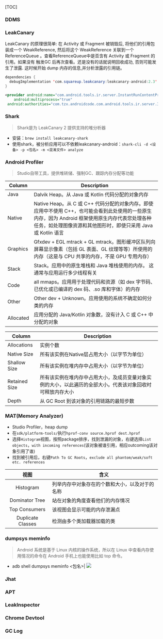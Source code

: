[TOC]

### DDMS
### LeakCanary
LeakCanary 的原理很简单: 在 Activity 或 Fragment 被销毁后, 将他们的引用包装成一个 WeakReference, 然后将这个 WeakReference 关联到一个 ReferenceQueue 。查看ReferenceQueue中是否含有 Activity 或 Fragment 的引用。如果没有 触发GC 后再次查看。还是没有的话就说明回收成功, 否则可能发生了泄露. 这时候开始 dump 内存的信息,并分析泄露的引用链。

```java
dependencies {
  debugImplementation 'com.squareup.leakcanary:leakcanary-android:2.3'
}
```
```xml
<provider android:name="com.android.tools.ir.server.InstantRunContentProvider" 
    android:multiprocess="true" 
 android:authorities="com.tzx.androidcode.com.android.tools.ir.server.InstantRunContentProvider"/>
```

### Shark
> Shark是为 LeakCanary 2 提供支持的堆分析器

* 安装：`brew install leakcanary-shark`
* 使用shark，被分析应用可以不依赖leakcanary-android：`shark-cli -d <设备> -p <包名> -m <混淆文件> analyze`

### Android Profiler
> Studio自带工具，提供堆转储、强制GC、跟踪内存分配等功能

Column | Description
-- | --
Java | Dalvik Heap。从 Java 或 Kotlin 代码分配的对象内存
Native | Native Heap。从 C 或 C++ 代码分配的对象内存。即使应用中不使用 C++，也可能会看到此处使用的一些原生内存，因为 Android 框架使用原生内存代表您处理各种任务，如处理图像资源和其他图形时，即使只采用 Java 或 Kotlin 语言
Graphics | Gfxdev + EGL mtrack + GL mtrack。图形缓冲区队列向屏幕显示像素（包括 GL 表面、GL 纹理等等）所使用的内存（这是与 CPU 共享的内存，不是 GPU 专用内存）
Stack | Stack。应用中的原生堆栈和 Java 堆栈使用的内存。 这通常与应用运行多少线程有关
Code | all mmaps。应用用于处理代码和资源（如 dex 字节码、已优化或已编译的 dex 码、.so 库和字体）的内存
Other | Other dev + Unknown。应用使用的系统不确定如何分类的内存
Allocated | 应用分配的 Java/Kotlin 对象数，没有计入 C 或 C++ 中分配的对象

Column | Description
--- | ---
Allocations | 实例个数 
Native Size | 所有该实例在Native层占用大小（以字节为单位） 
Shallow Size | 所有该实例在堆内存中占用大小（以字节为单位） 
Retained Size | 所有该实例在堆内存中占用大小，及成员变量对象实例的大小，以此遍历的全部大小。代表该对象回收时可释放内存大小 
Depth | 从 GC Root 到该对象的引用链路的最短步数

### MAT(Memory Analyzer)
* Studio Profiler，heap dump
* 在`sdk/platform-tools/`执行`hprof-conv source.hprof dest.hprof`
* 选择`Histogram`视图，按照package排序，找到泄漏的对象，右键选择`List objects`，`with incoming references`(该对象被谁引用，相应outcoming该对象引用了谁)
* 找到被引用后，右键`Path To GC Roots`，`exclude all phantom/weak/soft etc. references`


视图 | 含义
:--: | ---
Histogram | 列举内存中对象存在的个数和大小，以及对于的名称
Dominator Tree | 站在对象的角度查看他们的内存情况
Top Consumers | 该视图会显示可能的内存泄漏点
Duplicate Classes | 检测由多个类加载器加载的类

### dumpsys meminfo
> Android 系统是基于 Linux 内核的操作系统，所以在 Linux 中查看内存使用情况的命令在 Android 手机上也能使用比如 top 命令。

* adb shell dumpsys meminfo <包名>|<pid>
![](https://gitee.com/hysbtr/pic/raw/master/dumpsys.png)

### Jhat
### APT
### LeakInspector
### Chrome Devtool
### GC Log